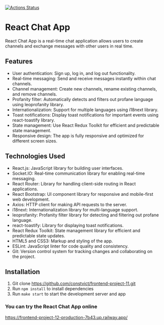 [![Actions Status](https://github.com/constvict/frontend-project-12/workflows/hexlet-check/badge.svg)](https://github.com/constvict/frontend-project-12/actions)
# React Chat App

React Chat App is a real-time chat application allows users to create channels and exchange messages with other users in real time.

## Features

- User authentication: Sign up, log in, and log out functionality.
- Real-time messaging: Send and receive messages instantly within chat channels.
- Channel management: Create new channels, rename existing channels, and remove channels.
- Profanity filter: Automatically detects and filters out profane language using leoprofanity library.
- Internationalization: Support for multiple languages using i18next library.
- Toast notifications: Display toast notifications for important events using react-toastify library.
- State management: Use React Redux Toolkit for efficient and predictable state management.
- Responsive design: The app is fully responsive and optimized for different screen sizes.

## Technologies Used

- React.js: JavaScript library for building user interfaces.
- Socket.IO: Real-time communication library for enabling real-time messaging.
- React Router: Library for handling client-side routing in React applications.
- React Bootstrap: UI component library for responsive and mobile-first web development.
- Axios: HTTP client for making API requests to the server.
- i18next: Internationalization library for multi-language support.
- leoprofanity: Profanity filter library for detecting and filtering out profane language.
- react-toastify: Library for displaying toast notifications.
- React Redux Toolkit: State management library for efficient and predictable state updates.
- HTML5 and CSS3: Markup and styling of the app.
- ESLint: JavaScript linter for code quality and consistency.
- Git: Version control system for tracking changes and collaborating on the project.

## Installation

1. Git clone https://github.com/constvict/frontend-project-11.git
2. Run `npm install` to install dependencies
3. Run `make start` to start the development server and app

### You can try the React Chat App online
https://frontend-project-12-production-7b43.up.railway.app/